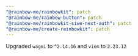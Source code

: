 ```yaml
---
"@rainbow-me/rainbowkit": patch
"@rainbow-me/rainbow-button": patch
"@rainbow-me/rainbowkit-siwe-next-auth": patch
"@rainbow-me/create-rainbowkit": patch
---
```


Upgraded `wagmi` to `^2.14.16` and `viem` to `2.23.12`
